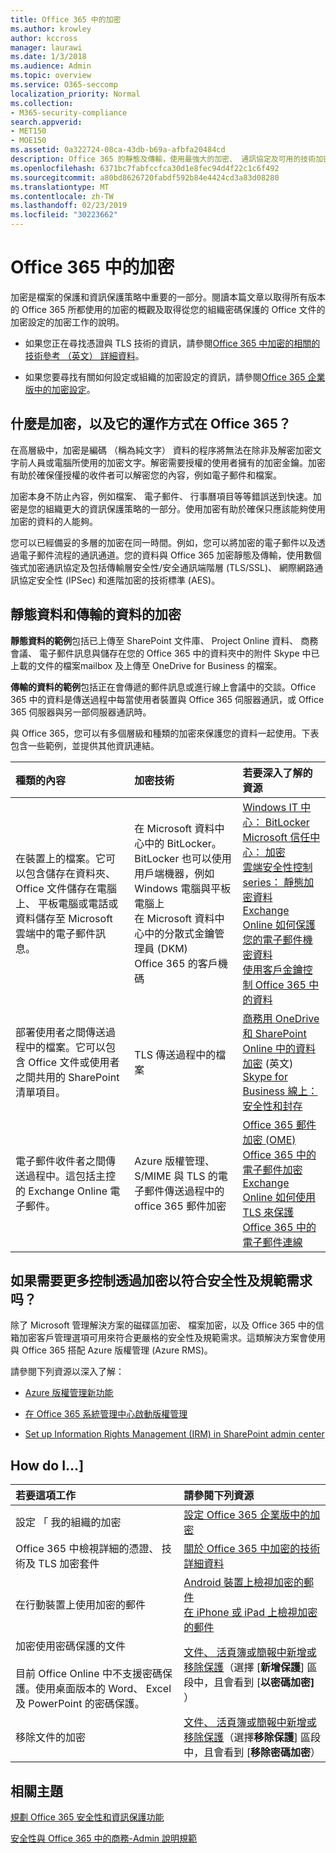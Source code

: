 ```yaml
---
title: Office 365 中的加密
ms.author: krowley
author: kccross
manager: laurawi
ms.date: 1/3/2018
ms.audience: Admin
ms.topic: overview
ms.service: O365-seccomp
localization_priority: Normal
ms.collection:
- M365-security-compliance
search.appverid:
- MET150
- MOE150
ms.assetid: 0a322724-08ca-43db-b69a-afbfa20484cd
description: Office 365 的靜態及傳輸，使用最強大的加密、 通訊協定及可用的技術加密您的內容。取得 Office 365 加密的概觀。
ms.openlocfilehash: 6371bc7fabfccfca30d1e8fec94d4f22c1c6f492
ms.sourcegitcommit: a80bd8626720fabdf592b84e4424cd3a83d08280
ms.translationtype: MT
ms.contentlocale: zh-TW
ms.lasthandoff: 02/23/2019
ms.locfileid: "30223662"
---
```

# <a name="encryption-in-office-365"></a>Office 365 中的加密

加密是檔案的保護和資訊保護策略中重要的一部分。閱讀本篇文章以取得所有版本的 Office 365 所都使用的加密的概觀及取得從您的組織密碼保護的 Office 文件的加密設定的加密工作的說明。
  
- 如果您正在尋找憑證與 TLS 技術的資訊，請參閱[Office 365 中加密的相關的技術參考 （英文） 詳細資料](technical-reference-details-about-encryption.md)。
    
- 如果您要尋找有關如何設定或組織的加密設定的資訊，請參閱[Office 365 企業版中的加密設定](set-up-encryption.md)。
    
## <a name="what-is-encryption-and-how-does-it-work-in-office-365"></a>什麼是加密，以及它的運作方式在 Office 365？

在高層級中，加密是編碼 （稱為純文字） 資料的程序將無法在除非及解密加密文字前人員或電腦所使用的加密文字。解密需要授權的使用者擁有的加密金鑰。加密有助於確保僅授權的收件者可以解密您的內容，例如電子郵件和檔案。
  
加密本身不防止內容，例如檔案、 電子郵件、 行事曆項目等等錯誤送到快速。加密是您的組織更大的資訊保護策略的一部分。使用加密有助於確保只應該能夠使用加密的資料的人能夠。
  
您可以已經備妥的多層的加密在同一時間。例如，您可以將加密的電子郵件以及透過電子郵件流程的通訊通道。您的資料與 Office 365 加密靜態及傳輸，使用數個強式加密通訊協定及包括傳輸層安全性/安全通訊端階層 (TLS/SSL)、 網際網路通訊協定安全性 (IPSec) 和進階加密的技術標準 (AES)。
  
## <a name="encryption-for-data-at-rest-and-data-in-transit"></a>靜態資料和傳輸的資料的加密

 **靜態資料的範例**包括已上傳至 SharePoint 文件庫、 Project Online 資料、 商務會議、 電子郵件訊息與儲存在您的 Office 365 中的資料夾中的附件 Skype 中已上載的文件的檔案mailbox 及上傳至 OneDrive for Business 的檔案。 
  
 **傳輸的資料的範例**包括正在會傳遞的郵件訊息或進行線上會議中的交談。Office 365 中的資料是傳送過程中每當使用者裝置與 Office 365 伺服器通訊，或 Office 365 伺服器與另一部伺服器通訊時。 
  
與 Office 365，您可以有多個層級和種類的加密來保護您的資料一起使用。下表包含一些範例，並提供其他資訊連結。
  
|**種類的內容**|**加密技術**|**若要深入了解的資源**|
|:-----|:-----|:-----|
|在裝置上的檔案。它可以包含儲存在資料夾、 Office 文件儲存在電腦上、 平板電腦或電話或資料儲存至 Microsoft 雲端中的電子郵件訊息。  <br/> |在 Microsoft 資料中心中的 BitLocker。BitLocker 也可以使用用戶端機器，例如 Windows 電腦與平板電腦上  <br/> 在 Microsoft 資料中心中的分散式金鑰管理員 (DKM)  <br/> Office 365 的客戶機碼  <br/> |[Windows IT 中心： BitLocker](https://docs.microsoft.com/windows/device-security/bitlocker/bitlocker-overview) <br/> [Microsoft 信任中心： 加密](https://www.microsoft.com/en-us/TrustCenter/Security/Encryption) <br/> [雲端安全性控制 series： 靜態加密資料](https://blogs.microsoft.com/microsoftsecure/2015/09/10/cloud-security-controls-series-encrypting-data-at-rest) <br/> [Exchange Online 如何保護您的電子郵件機密資料](exchange-online-secures-email-secrets.md) <br/> [使用客戶金鑰控制 Office 365 中的資料](controlling-your-data-using-customer-key.md) <br/> |
|部署使用者之間傳送過程中的檔案。它可以包含 Office 文件或使用者之間共用的 SharePoint 清單項目。  <br/> |TLS 傳送過程中的檔案  <br/> |[商務用 OneDrive 和 SharePoint Online 中的資料加密](data-encryption-in-odb-and-spo.md) (英文) <br/> [Skype for Business 線上： 安全性和封存](https://technet.microsoft.com/library/skype-for-business-online-security-and-archiving.aspx) <br/> |
|電子郵件收件者之間傳送過程中。這包括主控的 Exchange Online 電子郵件。  <br/> |Azure 版權管理、 S/MIME 與 TLS 的電子郵件傳送過程中的 office 365 郵件加密  <br/> |[Office 365 郵件加密 (OME)](ome.md) <br/> [Office 365 中的電子郵件加密](email-encryption.md) <br/> [Exchange Online 如何使用 TLS 來保護 Office 365 中的電子郵件連線](exchange-online-uses-tls-to-secure-email-connections.md) <br/> |
   
## <a name="what-if-i-need-more-control-over-encryption-to-meet-security-and-compliance-requirements"></a>如果需要更多控制透過加密以符合安全性及規範需求吗？

除了 Microsoft 管理解決方案的磁碟區加密、 檔案加密，以及 Office 365 中的信箱加密客戶管理選項可用來符合更嚴格的安全性及規範需求。這類解決方案會使用與 Office 365 搭配 Azure 版權管理 (Azure RMS)。
  
請參閱下列資源以深入了解：
  
- [Azure 版權管理新功能](https://docs.microsoft.com/information-protection/understand-explore/what-is-azure-rms)
    
- [在 Office 365 系統管理中心啟動版權管理](https://support.office.com/article/5b6d3ac7-b1ac-428e-b03e-50e882f85a6e)
    
- [Set up Information Rights Management (IRM) in SharePoint admin center](set-up-irm-in-sp-admin-center.md)
    
## <a name="how-do-i"></a>How do I...]

|**若要這項工作**|**請參閱下列資源**|
|:-----|:-----|
|設定 「 我的組織的加密  <br/> |[設定 Office 365 企業版中的加密](set-up-encryption.md) <br/> |
|Office 365 中檢視詳細的憑證、 技術及 TLS 加密套件  <br/> |[關於 Office 365 中加密的技術詳細資料](technical-reference-details-about-encryption.md) <br/> |
|在行動裝置上使用加密的郵件  <br/> |[Android 裝置上檢視加密的郵件](https://support.office.com/article/83d60f17-2305-407a-a762-7d518401fdeb) <br/> [在 iPhone 或 iPad 上檢視加密的郵件](https://support.office.com/article/4d631321-0d26-4bcc-a483-d294dd0b1caf) <br/> |
|加密使用密碼保護的文件  <br/><br/>  目前 Office Online 中不支援密碼保護。使用桌面版本的 Word、 Excel 及 PowerPoint 的密碼保護。           |[文件、 活頁簿或簡報中新增或移除保護](https://support.office.com/article/05084cc3-300d-4c1a-8416-38d3e37d6826)（選擇 [**新增保護**] 區段中，且會看到 [**以密碼加密]** ）  <br/> |
|移除文件的加密  <br/> |[文件、 活頁簿或簡報中新增或移除保護](https://support.office.com/article/05084cc3-300d-4c1a-8416-38d3e37d6826)（選擇**移除保護**] 區段中，且會看到 [**移除密碼加密**）  <br/> |
   
## <a name="related-topics"></a>相關主題

[規劃 Office 365 安全性和資訊保護功能](https://support.office.com/article/3d4ac4a1-3920-4ff9-918f-011f3ce60408)
  
[安全性與 Office 365 中的商務-Admin 說明規範](https://support.office.com/article/7fe448f7-49bd-4d3e-919d-0a6d1cf675bb)
  

